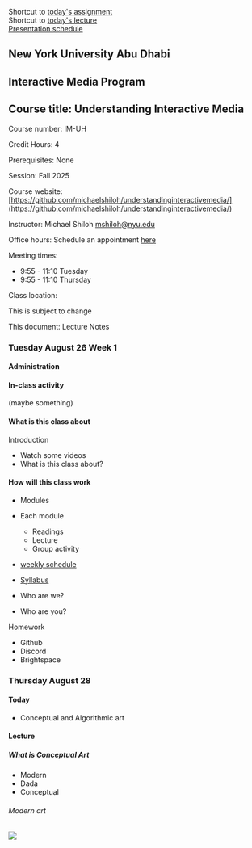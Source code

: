 Shortcut to [today's assignment](homework.md#todays-assignment)  
Shortcut to [today's lecture](lectureNotes.md#todays-lecture)  
[Presentation
schedule](tba)

## New York University Abu Dhabi  
## Interactive Media Program
## Course title: Understanding Interactive Media
Course number: IM-UH 

Credit Hours: 4     

Prerequisites: None     

Session: Fall 2025       

Course website:
[https://github.com/michaelshiloh/understandinginteractivemedia/](https://github.com/michaelshiloh/understandinginteractivemedia/)  

Instructor: Michael Shiloh mshiloh@nyu.edu   

Office hours: Schedule an appointment [here](https://calendly.com/michaelshiloh/office_hours)

Meeting times:    
- 9:55 - 11:10 Tuesday
- 9:55 - 11:10 Thursday

Class location: 

This is subject to change

This document: Lecture Notes

### Tuesday August 26 Week 1

#### Administration

#### In-class activity

(maybe something)

#### What is this class about

Introduction

- Watch some videos
- What is this class about?

#### How will this class work

- Modules
- Each module
    - Readings
    - Lecture
    - Group activity
- [weekly schedule](weeklySchedule.md)
- [Syllabus](syllabus.md)

- Who are we?
- Who are you?

Homework
- Github
- Discord
- Brightspace

### Thursday August 28
#### Today
- Conceptual and Algorithmic art

#### Lecture

##### What is Conceptual Art
- Modern
- Dada
- Conceptual

###### Modern art
![](media/driveMotorAssembly.jpg)

